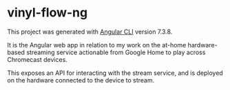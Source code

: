 # vinyl-flow-ng

This project was generated with [Angular CLI](https://github.com/angular/angular-cli) version 7.3.8.

It is the Angular web app in relation to my work on the at-home hardware-based streaming service actionable from Google Home to play across Chromecast devices.

This exposes an API for interacting with the stream service, and is deployed on the hardware connected to the device to stream.

